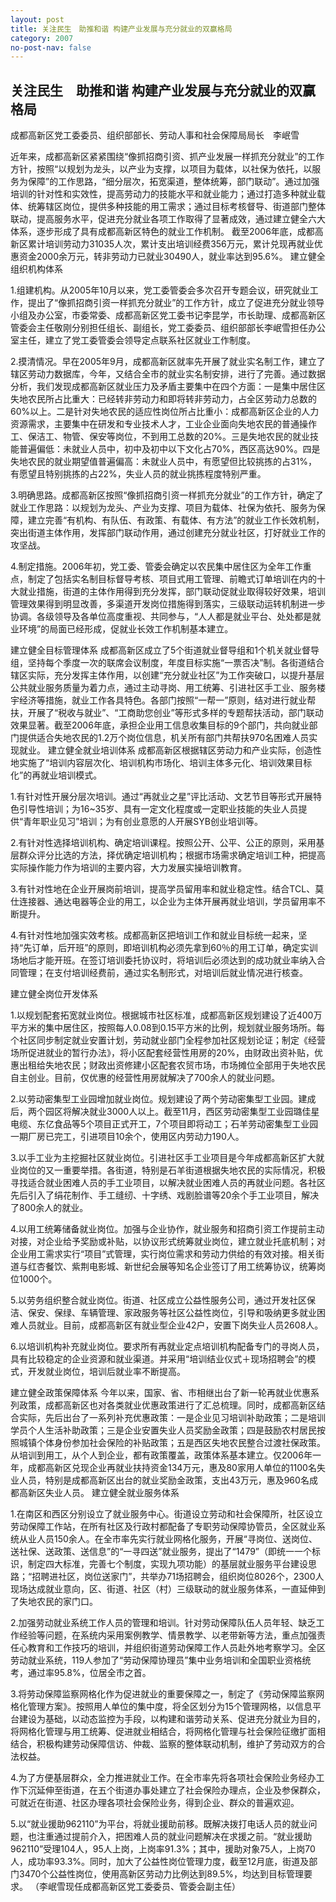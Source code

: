```yaml
---
layout: post
title: 关注民生　助推和谐 构建产业发展与充分就业的双赢格局
category: 2007
no-post-nav: false
---
```


## 关注民生　助推和谐 构建产业发展与充分就业的双赢格局

成都高新区党工委委员、组织部部长、劳动人事和社会保障局局长　李岷雪

近年来，成都高新区紧紧围绕“像抓招商引资、抓产业发展一样抓充分就业”的工作方针，按照“以规划为龙头，以产业为支撑，以项目为载体，以社保为依托，以服务为保障”的工作思路，“细分层次，拓宽渠道，整体统筹，部门联动”。通过加强培训的针对性和实效性，提高劳动力的技能水平和就业能力；通过打造多种就业载体、统筹辖区岗位，提供多种技能的用工需求；通过目标考核督导、街道部门整体联动，提高服务水平，促进充分就业各项工作取得了显著成效，通过建立健全六大体系，逐步形成了具有成都高新区特色的就业工作机制。
截至2006年底，成都高新区累计培训劳动力31035人次，累计支出培训经费356万元，累计兑现再就业优惠资金2000余万元，转非劳动力已就业30490人，就业率达到95.6%。
建立健全组织机构体系

1.组建机构。从2005年10月以来，党工委管委会多次召开专题会议，研究就业工作，提出了“像抓招商引资一样抓充分就业”的工作方针，成立了促进充分就业领导小组及办公室，市委常委、成都高新区党工委书记李昆学，市长助理、成都高新区管委会主任敬刚分别担任组长、副组长，党工委委员、组织部部长李岷雪担任办公室主任，建立了党工委管委会领导定点联系社区就业工作制度。

2.摸清情况。早在2005年9月，成都高新区就率先开展了就业实名制工作，建立了辖区劳动力数据库，今年，又结合全市的就业实名制安排，进行了完善。通过数据分析，我们发现成都高新区就业压力及矛盾主要集中在四个方面：一是集中居住区失地农民所占比重大：已经转非劳动力和即将转非劳动力，占全区劳动力总数的60%以上。二是针对失地农民的适应性岗位所占比重小：成都高新区企业的人力资源需求，主要集中在研发和专业技术人才，工业企业面向失地农民的普通操作工、保洁工、物管、保安等岗位，不到用工总数的20%。三是失地农民的就业技能普遍偏低：未就业人员中，初中及初中以下文化占70%，西区高达90%。四是失地农民的就业期望值普遍偏高：未就业人员中，有愿望但比较挑拣的占31%，有愿望且特别挑拣的占22%，失业人员的就业挑拣程度特别严重。

3.明确思路。成都高新区按照“像抓招商引资一样抓充分就业”的工作方针，确定了就业工作思路：以规划为龙头、产业为支撑、项目为载体、社保为依托、服务为保障，建立完善“有机构、有队伍、有政策、有载体、有方法”的就业工作长效机制，突出街道主体作用，发挥部门联动作用，通过创建充分就业社区，打好就业工作的攻坚战。

4.制定措施。2006年初，党工委、管委会确定以农民集中居住区为全年工作重点，制定了包括实名制目标督导考核、项目式用工管理、前瞻式订单培训在内的十大就业措施，街道的主体作用得到充分发挥，部门联动促就业取得较好效果，培训管理效果得到明显改善，多渠道开发岗位措施得到落实，三级联动运转机制进一步协调。各级领导及各单位高度重视、共同参与，“人人都是就业平台、处处都是就业环境”的局面已经形成，促就业长效工作机制基本建立。

建立健全目标管理体系
成都高新区成立了5个街道就业督导组和1个机关就业督导组，坚持每个季度一次的联席会议制度，年度目标实施“一票否决”制。各街道结合辖区实际，充分发挥主体作用，以创建“充分就业社区”为工作突破口，以提升基层公共就业服务质量为着力点，通过主动寻岗、用工统筹、引进社区手工业、服务楼宇经济等措施，就业工作各具特色。各部门按照“一帮一”原则，结对进行就业帮扶，开展了“税收与就业”、“工商助您创业”等形式多样的专题帮扶活动，部门联动效果显著。截至2006年底，承担企业用工信息收集目标的9个部门，共向就业部门提供适合失地农民的1.2万个岗位信息，机关所有部门共帮扶970名困难人员实现就业。
建立健全就业培训体系
成都高新区根据辖区劳动力和产业实际，创造性地实施了“培训内容层次化、培训机构市场化、培训主体多元化、培训效果目标化”的再就业培训模式。

1.有针对性开展分层次培训。通过“再就业之星”评比活动、文艺节目等形式开展特色引导性培训；为16~35岁、具有一定文化程度或一定职业技能的失业人员提供“青年职业见习”培训；为有创业意愿的人开展SYB创业培训等。

2.有针对性选择培训机构、确定培训课程。按照公开、公平、公正的原则，采用基层群众评分比选的方法，择优确定培训机构；根据市场需求确定培训工种，把提高实际操作能力作为培训的主要内容，大力发展实操培训教育。

3.有针对性地在企业开展岗前培训，提高学员留用率和就业稳定性。结合TCL、莫仕连接器、通达电器等企业的用工，以企业为主体开展再就业培训，学员留用率不断提升。

4.有针对性地加强实效考核。成都高新区把培训工作和就业目标统一起来，坚持“先订单，后开班”的原则，即培训机构必须先拿到60％的用工订单，确定实训场地后才能开班。在签订培训委托协议时，将培训后必须达到的成功就业率纳入合同管理；在支付培训经费前，通过实名制形式，对培训后就业情况进行核查。

建立健全岗位开发体系

1.以规划配套拓宽就业岗位。根据城市社区标准，成都高新区规划建设了近400万平方米的集中居住区，按照每人0.08到0.15平方米的比例，规划就业服务场所。每个社区同步制定就业安置计划，劳动就业部门全程参加社区规划论证；制定《经营场所促进就业的暂行办法》，将小区配套经营性用房的20%，由财政出资补贴，优惠出租给失地农民；财政出资修建小区配套农贸市场，市场摊位全部用于失地农民自主创业。目前，仅优惠的经营性用房就解决了700余人的就业问题。

2.以劳动密集型工业园增加就业岗位。规划建设了两个劳动密集型工业园。建成后，两个园区将解决就业3000人以上。截至11月，西区劳动密集型工业园璐佳星电缆、东亿食品等5个项目正式开工，7个项目即将动工；石羊劳动密集型工业园一期厂房已完工，引进项目10余个，使用区内劳动力190人。

3.以手工业为主挖掘社区就业岗位。引进社区手工业项目是今年成都高新区扩大就业岗位的又一重要举措。各街道，特别是石羊街道根据失地农民的实际情况，积极寻找适合就业困难人员的手工业项目，以解决就业困难人员的再就业问题。各社区先后引入了绢花制作、手工缝纫、十字绣、戏剧脸谱等20余个手工业项目，解决了800余人的就业。

4.以用工统筹储备就业岗位。加强与企业协作，就业服务和招商引资工作提前主动对接，对企业给予奖励或补贴，以协议形式统筹就业岗位，建立就业托底机制；对企业用工需求实行“项目”式管理，实行岗位需求和劳动力供给的有效对接。相关街道与红杏餐饮、紫荆电影城、新世纪会展等知名企业签订了用工统筹协议，统筹岗位1000个。

5.以劳务组织整合就业岗位。街道、社区成立公益性服务公司，通过开发社区保洁、保安、保绿、车辆管理、家政服务等社区公益性岗位，引导和吸纳更多就业困难人员就业。目前，成都高新区有就业型企业42户，安置下岗失业人员2608人。

6.以培训机构补充就业岗位。要求所有再就业定点培训机构配备专门的寻岗人员，具有比较稳定的企业资源和就业渠道。并采用“培训结业仪式＋现场招聘会”的模式，开发就业岗位，培训后就业率不断提高。

建立健全政策保障体系
今年以来，国家、省、市相继出台了新一轮再就业优惠系列政策，成都高新区也对各类就业优惠政策进行了汇总梳理。同时，成都高新区结合实际，先后出台了一系列补充优惠政策：一是企业见习培训补助政策；二是培训学员个人生活补助政策；三是企业安置失业人员奖励金政策；四是鼓励农村居民按照城镇个体身份参加社会保险的补贴政策；五是西区失地农民整合过渡社保政策。从培训到用工，从个人到企业，都有政策覆盖，政策体系基本建立。仅2006年一年，成都高新区兑现企业再就业扶持资金134万元，惠及80家用人单位的1100名失业人员，特别是成都高新区出台的就业奖励金政策，支出43万元，惠及960名成都高新区失业人员。
建立健全就业服务体系

1.在南区和西区分别设立了就业服务中心。街道设立劳动和社会保障所，社区设立劳动保障工作站，在所有社区及行政村都配备了专职劳动保障协管员，全区就业系统从业人员150余人。在全市率先实行就业网格化服务，开展“寻岗位、送岗位、送社保、送政策、送信息”的“一寻四送”就业服务，提出了“1479”（即统一一个标识，制定四大标准，完善七个制度，实现九项功能）的基层就业服务平台建设思路；“招聘进社区，岗位送家门”，共举办71场招聘会，组织岗位8026个，2300人现场达成就业意向，区、街道、社区（村）三级联动的就业服务体系，一直延伸到了失地农民的家门口。

2.加强劳动就业系统工作人员的管理和培训。针对劳动保障队伍人员年轻、缺乏工作经验等问题，在系统内采用案例教学、情景教学、以老带新等方法，重点加强责任心教育和工作技巧的培训，并组织街道劳动保障工作人员赴外地考察学习。全区劳动就业系统，119人参加了“劳动保障协理员”集中业务培训和全国职业资格统考，通过率95.8%，位居全市之首。

3.将劳动保障监察网格化作为促进就业的重要保障之一，制定了《劳动保障监察网格化管理方案》。按照用人单位的集中度，将全区划分为15个管理网格，以信息平台建设为基础，以动态监控为手段，以构建和谐劳动关系、促进充分就业为目的，将网格化管理与用工统筹、促进就业相结合，将网格化管理与社会保险征缴扩面相结合，积极构建劳动保障信访、仲裁、监察的整体联动机制，维护了劳动双方的合法权益。

4.为了方便基层群众，全力推进就业工作。在全市率先将各项社会保险业务经办工作下沉延伸至街道，在五个街道办事处建立了社会保险办理点，企业及参保群众，可就近在街道、社区办理各项社会保险业务，得到企业、群众的普遍欢迎。

5.以“就业援助962110”为平台，将就业援助前移。既解决拨打电话人员的就业问题，也注重通过提前介入，把困难人员的就业问题解决在求援之前。“就业援助962110”受理104人，95人上岗，上岗率91.3%；其中，援助对象75人，上岗70人，成功率93.3%。同时，加大了公益性岗位管理力度，截至12月底，街道及部门3470个公益性岗位，使用高新区劳动力比例达到89.5%，均达到目标管理要求。
（李岷雪现任成都高新区党工委委员、管委会副主任）
